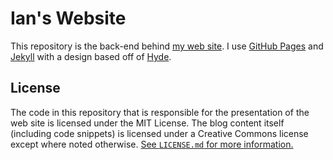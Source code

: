 # Ian's Website

This repository is the back-end behind [my web site](https://ianc.blog/). I use [GitHub Pages](https://pages.github.com/) and [Jekyll](https://jeckyllrb.com/) with a design based off of [Hyde](https://github.com/poole/hyde).

## License

The code in this repository that is responsible for the presentation of the web site is licensed under the MIT License. The blog content itself (including code snippets) is licensed under a Creative Commons license except where noted otherwise. [See `LICENSE.md` for more information.](blob/master/LICENSE.md)